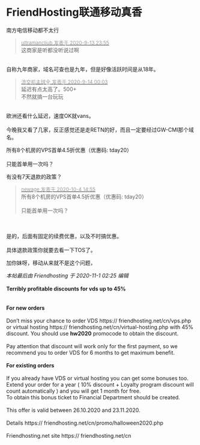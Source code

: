 # FriendHosting联通移动真香


南方电信移动都不太行

<div class="quote"><blockquote><font size="2"><a href="https://www.hostloc.com/forum.php?mod=redirect&amp;goto=findpost&amp;pid=9165930&amp;ptid=742711" target="_blank"><font color="#999999">ultramancliub 发表于 2020-9-13 23:55</font></a></font><br />
这商家是听都没听说过啊</blockquote></div><br />
自称九年商家，域名可查也是九年，但是好像活跃时间是从18年。

<div class="quote"><blockquote><font size="2"><a href="https://www.hostloc.com/forum.php?mod=redirect&amp;goto=findpost&amp;pid=9165967&amp;ptid=742711" target="_blank"><font color="#999999">流交机主球全 发表于 2020-9-14 00:03</font></a></font><br />
延迟有点太高了。500+ <br />
不然就搞一台玩玩</blockquote></div><br />
欧洲还看什么延迟，速度OK就vans。<br />
<br />
今晚我又看了几家，反正感觉还是走RETN的好，而且一定要经过GW-CMI那个域名。

所有8个机房的VPS首单4.5折优惠（优惠码: tday20）<br />
<br />
只能首单用一次吗？<img id="aimg_kp9n0" onclick="zoom(this, this.src, 0, 0, 0)" class="zoom" src="https://cdn.jsdelivr.net/gh/hishis/forum-master/public/images/patch.gif" onmouseover="img_onmouseoverfunc(this)" onload="thumbImg(this)" border="0" alt="" />

有没有7天退款的政策？<img id="aimg_Df68X" onclick="zoom(this, this.src, 0, 0, 0)" class="zoom" src="https://cdn.jsdelivr.net/gh/hishis/forum-master/public/images/patch.gif" onmouseover="img_onmouseoverfunc(this)" onload="thumbImg(this)" border="0" alt="" />

<div class="quote"><blockquote><font size="2"><a href="https://www.hostloc.com/forum.php?mod=redirect&amp;goto=findpost&amp;pid=9257687&amp;ptid=742711" target="_blank"><font color="#999999">newage 发表于 2020-10-4 14:55</font></a></font><br />
所有8个机房的VPS首单4.5折优惠（优惠码: tday20）<br />
<br />
只能首单用一次吗？</blockquote></div><br />
<br />
是的，后面有固定的续费优惠，以及不时搞优惠。<br />
<br />
具体退款政策你就要去看一下TOS了。

加你妹呀，移动从来就不是这个问题，

<i class="pstatus"> 本帖最后由 Friendhosting 于 2020-11-1 02:25 编辑 </i><br />
<br />
<strong>Terribly profitable discounts for vds up to 45%</strong><br />
<br />
<img id="aimg_FP2p6" onclick="zoom(this, this.src, 0, 0, 0)" class="zoom" src="https://friendhosting.net/wp-content/uploads/2020/10/halloween2020-624x312.jpg" onmouseover="img_onmouseoverfunc(this)" onload="thumbImg(this)" border="0" alt="" /><br />
<br />
<strong>For new orders</strong><br />
<br />
Don’t miss your chance to order VDS https:// friendhosting.net/cn/vps.php or virtual hosting https:// friendhosting.net/cn/virtual-hosting.php with 45% discount. You should use <strong>hw2020</strong> promocode to obtain the discount.<br />
<br />
Pay attention that discount will work only for the first payment, so we recommend you to order VDS for 6 months to get maximum benefit.<br />
<br />
<strong>For existing orders</strong><br />
<br />
If you already have VDS or virtual hosting you can get some bonuses too. Extend your order for a year ( 10% discount + Loyalty program discount will count automatically ) and you will get 1 month for free.<br />
To obtain this bonus ticket to Financial Department should be created.<br />
<br />
This offer is valid between 26.10.2020 and 23.11.2020.<br />
<br />
Details https:// friendhosting.net/cn/promo/halloween2020.php<br />
<br />
Friendhosting.net site https:// friendhosting.net/cn
